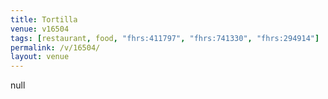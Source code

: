 ```yaml
---
title: Tortilla
venue: v16504
tags: [restaurant, food, "fhrs:411797", "fhrs:741330", "fhrs:294914"]
permalink: /v/16504/
layout: venue
---
```

null